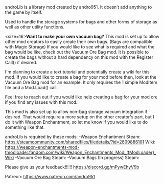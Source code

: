 ﻿androLib is a library mod created by andro951.  It doesn't add anything to the game by itself.

Used to handle the storage systems for bags and other forms of storage as well as other utility functions.

<size=16>**Want to make your own vacuum bag?**</size>
This mod is set up to allow other mod creators to easily create their own bags.  (Bags are compatible with Magic Storage)
If you would like to see what is required and what the bag would be like, check out the Vacuum Ore Bag mod.
It is possible to create the bags without a hard dependency on this mod with the Register Call() if desired.

I'm planning to create a text tutorial and potentially create a wiki for this mod.
If you would like to create a bag for your mod before then, look at the Vacuum Ore Bag mod for an example.  It only requires the 1 simple ModItem file and a Mod.Load() call.

Feel free to reach out if you would like help creating a bag for your mod ore if you find any issues with this mod.

This mod is also set up to allow non-bag storage vacuum integration if desired.  That would require a more setup on the other creator's part, 
but I do it with Weapon Enchantment, so let me know if you would like to do something like that.

androLib is required by these mods:
	-Weapon Enchantment
		Steam: https://steamcommunity.com/sharedfiles/filedetails/?id=2809886101
		Wiki: https://weapon-enchantments-mod-tmodloader.fandom.com/wiki/Weapon_Enchantments_Mod_(tModLoader)_Wiki
	-Vacuum Ore Bag
		Steam: 
	-Vacuum Bags (In progress)
		Steam:

Please give us your feedback!!!!!!
https://discord.gg/mPywEhyV9b

Patreon:
https://www.patreon.com/andro951